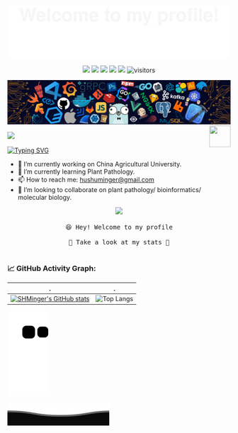 <!--
**SHMinger/SHMinger** is a ✨ _special_ ✨ repository because its `README.md` (this file) appears on your GitHub profile.

Here are some ideas to get you started:

### Hi there 👋
- 🔭 I’m currently working on ...
- 🌱 I’m currently learning ...
- 👯 I’m looking to collaborate on ...
- 🤔 I’m looking for help with ...
- 💬 Ask me about ...
- 📫 How to reach me: ...
- 😄 Pronouns: ...
- ⚡ Fun fact: ...
-->

![](assets/Bottom_up.svg)

<!--   my-icons -->
<p align="center">
    <a href="https://github.com/SHMinger/SHMinger"><img src="https://img.shields.io/badge/status-updating-brightgreen.svg"></a>
    <a href="https://github.com/python/cpython"><img src="https://img.shields.io/badge/Python-3.10-FF1493.svg"></a>
    <a href="https://github.com/SHMinger/SHMinger/graphs/contributors"><img src="https://img.shields.io/github/contributors/BEPb/BEPb?color=blue"></a>
    <a href="https://github.com/SHMinger/SHMinger/stargazers"><img src="https://img.shields.io/github/stars/SHMinger/SHMinger.svg?logo=github"></a>
    <a href="https://github.com/SHMinger/SHMinger/network/members"><img src="https://img.shields.io/github/forks/SHMinger/SHMinger.svg?color=blue&logo=github"></a>
    <img src="https://visitor-badge.laobi.icu/badge?page_id=SHMinger.SHMinger" alt="visitors"/>   
</p>

<!--   my-header-img -->
![](./src/header_.png)
<a href="https://www.python.org/"><img src="https://upload.wikimedia.org/wikipedia/commons/c/c3/Python-logo-notext.svg" align="right" height="48" width="48" ></a>


![](https://count.getloli.com/get/@SHMinger?theme=rule34)


<!--   my-ticker -->    
[![Typing SVG](https://readme-typing-svg.herokuapp.com?color=%2336BCF7&center=true&vCenter=true&width=600&lines=Hi+there+👋,+I+am+Shuming+Hu;+Welcome+to+My+Profile!;Always+learning+new+things)](https://git.io/typing-svg)
<!--   profile -->  
- 🔭 I’m currently working on China Agricultural University.
- 🌱 I’m currently learning Plant Pathology.
- 📫 How to reach me: hushuminger@gmail.com
- 👯 I’m looking to collaborate on plant pathology/ bioinformatics/ molecular biology.

<p align="center">
  <img src="https://user-images.githubusercontent.com/5679180/79618120-0daffb80-80be-11ea-819e-d2b0fa904d07.gif" width="27px">
  <br><br />
  <samp>
    😆 Hey! Welcome to my profile
    <br />
    <br />🍉 Take a look at my stats  🌱
    <br />
    <br />
  </samp>

<!-- GitHub stats graph -->
### 📈 GitHub Activity Graph:

| .                                                                                                                                       | .                                                                                                                         |
|-----------------------------------------------------------------------------------------------------------------------------------------|---------------------------------------------------------------------------------------------------------------------------|
| [![SHMinger's GitHub stats](https://github-readme-stats.vercel.app/api?username=SHMinger)](https://github.com/SHMinger/github-readme-stats) | ![Top Langs](https://github-readme-stats.vercel.app/api/top-langs/?username=SHMinger&size_weight=0.5&count_weight=0.5) | 

<!--  generate snack -->
![:snack](https://raw.githubusercontent.com/SHMinger/SHMinger/main/assets/github-contribution-grid-snake.svg)

![](assets/Bottom_down.svg)
